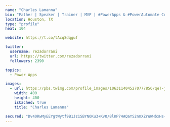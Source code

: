 ```yaml
---
name: "Charles Lamanna"
bio: "Father | Speaker | Trainer | MVP | #PowerApps & #PowerAutomate Community Super User | YouTuber Right-pointing triangle http://youtube.com/c/rezadorrani | Learn - Share - Clockwise rightwards and leftwards open circle arrows"
location: Houston, TX
type: "profile"
heat: 104

website: https://t.co/tAcqSdqguf

twitter:
  username: rezadorrani
  url: https://twitter.com/rezadorrani
  followers: 2390

topics:
  - Power Apps

images:
  - url: https://pbs.twimg.com/profile_images/1063114045270777856/qeT-jpWr_400x400.jpg
    width: 400
    height: 400
    isCached: true
    title: "Charles Lamanna"

secured: "Dv40RwMyEEYgtWytf9B1Jz1SBYNOKu3+KvO/8lKP74AQaYS2nmXZruWHbxHs+DE+GmLkPecM00Qhxs2qJEQM48PguiXMEyDPEen9fBtijBaKSTPSHIqzIA1xSD8rsOMybEfF/fLoszabwC2/66bMrpDs4h3GIGQ9Bt4X/Av8D6tUPQpK4ZmLYjnCfmB5M/2FsE+VL4yRH4o4DJs3hiuH6mg6qWohRKGMtUt90d75paaxFHmJ4a9iGVrFwxrCV4huMg/Y9Ja8g7dfAIwIN2Qa2SJohzY0Qs+skvUtenIHv9rmjgPVfoL/iVGrEHytkBghldbS7IK636WnGIAu/S1UtjT7h+IdZWpEx+L/T4F4XOfnOunt2PHrthtk3O+3GNWIG8GBSR8vfUB4kMUhKQXD2j07tpPUaGvno32yVWVudPI=;LgwXYmRCN9GrPTSMbX6H/g=="
---
```


